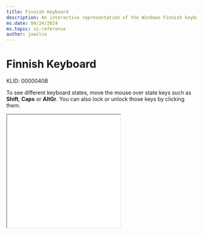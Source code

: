 ```yaml
---
title: Finnish Keyboard
description: An interactive representation of the Windows Finnish keyboard. To see different keyboard states, click or move the mouse over the state keys.
ms.date: 04/24/2024
ms.topic: ui-reference
author: jowilco
---
```


# Finnish Keyboard

KLID: 0000040B

To see different keyboard states, move the mouse over state keys such as **Shift**, **Caps** or **AltGr**. You can also lock or unlock those keys by clicking them.

<iframe src="kbdfi.html" height="300"></iframe>
